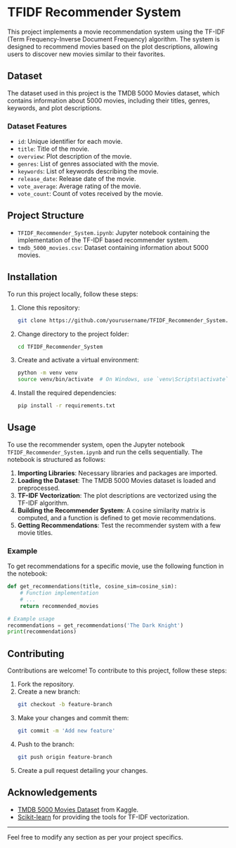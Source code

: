 # TFIDF Recommender System

This project implements a movie recommendation system using the TF-IDF (Term Frequency-Inverse Document Frequency) algorithm. The system is designed to recommend movies based on the plot descriptions, allowing users to discover new movies similar to their favorites.

## Dataset

The dataset used in this project is the TMDB 5000 Movies dataset, which contains information about 5000 movies, including their titles, genres, keywords, and plot descriptions.

### Dataset Features
- `id`: Unique identifier for each movie.
- `title`: Title of the movie.
- `overview`: Plot description of the movie.
- `genres`: List of genres associated with the movie.
- `keywords`: List of keywords describing the movie.
- `release_date`: Release date of the movie.
- `vote_average`: Average rating of the movie.
- `vote_count`: Count of votes received by the movie.

## Project Structure

- `TFIDF_Recommender_System.ipynb`: Jupyter notebook containing the implementation of the TF-IDF based recommender system.
- `tmdb_5000_movies.csv`: Dataset containing information about 5000 movies.

## Installation

To run this project locally, follow these steps:

1. Clone this repository:
    ```bash
    git clone https://github.com/yourusername/TFIDF_Recommender_System.git
    ```

2. Change directory to the project folder:
    ```bash
    cd TFIDF_Recommender_System
    ```

3. Create and activate a virtual environment:
    ```bash
    python -m venv venv
    source venv/bin/activate  # On Windows, use `venv\Scripts\activate`
    ```

4. Install the required dependencies:
    ```bash
    pip install -r requirements.txt
    ```

## Usage

To use the recommender system, open the Jupyter notebook `TFIDF_Recommender_System.ipynb` and run the cells sequentially. The notebook is structured as follows:

1. **Importing Libraries**: Necessary libraries and packages are imported.
2. **Loading the Dataset**: The TMDB 5000 Movies dataset is loaded and preprocessed.
3. **TF-IDF Vectorization**: The plot descriptions are vectorized using the TF-IDF algorithm.
4. **Building the Recommender System**: A cosine similarity matrix is computed, and a function is defined to get movie recommendations.
5. **Getting Recommendations**: Test the recommender system with a few movie titles.

### Example

To get recommendations for a specific movie, use the following function in the notebook:

```python
def get_recommendations(title, cosine_sim=cosine_sim):
    # Function implementation
    # ...
    return recommended_movies

# Example usage
recommendations = get_recommendations('The Dark Knight')
print(recommendations)
```

## Contributing

Contributions are welcome! To contribute to this project, follow these steps:

1. Fork the repository.
2. Create a new branch:
    ```bash
    git checkout -b feature-branch
    ```
3. Make your changes and commit them:
    ```bash
    git commit -m 'Add new feature'
    ```
4. Push to the branch:
    ```bash
    git push origin feature-branch
    ```
5. Create a pull request detailing your changes.

## Acknowledgements

- [TMDB 5000 Movies Dataset](https://www.kaggle.com/tmdb/tmdb-movie-metadata) from Kaggle.
- [Scikit-learn](https://scikit-learn.org/stable/) for providing the tools for TF-IDF vectorization.

---

Feel free to modify any section as per your project specifics.
```
